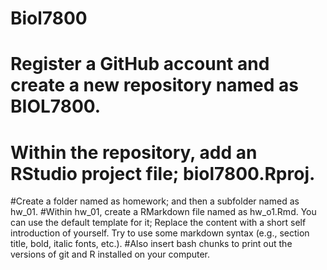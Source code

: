 # Biol7800

# Register a GitHub account and create a new repository named as BIOL7800.
# Within the repository, add an RStudio project file;  biol7800.Rproj.
#Create a folder named as homework; and then a subfolder named as hw_01.
#Within hw_01, create a RMarkdown file named as hw_o1.Rmd. You can use the default template for it;
   Replace the content with a short self introduction of yourself. Try to use some markdown syntax (e.g., section title, bold, italic fonts, etc.).
#Also insert bash chunks to print out the versions of git and R installed on your computer.